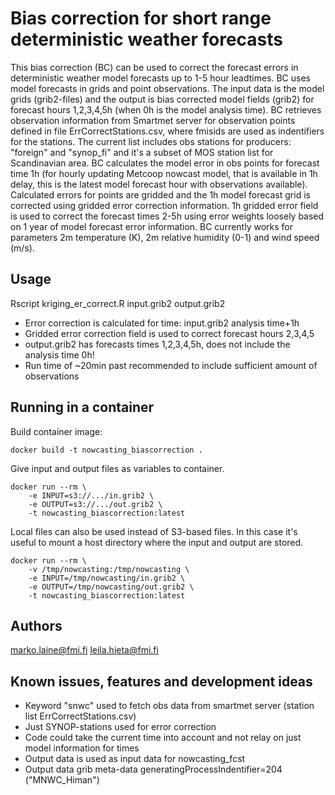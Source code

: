 # Bias correction for short range deterministic weather forecasts
This bias correction (BC) can be used to correct the forecast errors in deterministic weather model forecasts up to 1-5 hour leadtimes. BC uses model forecasts in grids and point observations. The input data is the model grids (grib2-files) and the output is bias corrected model fields (grib2) for forecast hours 1,2,3,4,5h (when 0h is the model analysis time). BC retrieves observation information from Smartmet server for observation points defined in file ErrCorrectStations.csv, where fmisids are used as indentifiers for the stations. The current list includes obs stations for producers: "foreign" and "synop_fi" and it's a subset of MOS station list for Scandinavian area. BC calculates the model error in obs points for forecast time 1h (for hourly updating Metcoop nowcast model, that is available in 1h delay, this is the latest model forecast hour with observations available). Calculated errors for points are gridded and the 1h model forecast grid is corrected using gridded error correction information. 1h gridded error field is used to correct the forecast times 2-5h using error weights loosely based on 1 year of model forecast error information. BC currently works for parameters 2m temperature (K), 2m relative humidity (0-1) and wind speed (m/s).  

## Usage 
Rscript kriging_er_correct.R input.grib2 output.grib2
* Error correction is calculated for time: input.grib2 analysis time+1h
* Gridded error correction field is used to correct forecast hours 2,3,4,5 
* output.grib2 has forecasts times 1,2,3,4,5h, does not include the analysis time 0h!
* Run time of ~20min past recommended to include sufficient amount of observations  

## Running in a container

Build container image:

```
docker build -t nowcasting_biascorrection .
```

Give input and output files as variables to container.

```
docker run --rm \
    -e INPUT=s3://.../in.grib2 \
    -e OUTPUT=s3://.../out.grib2 \
    -t nowcasting_biascorrection:latest
```

Local files can also be used instead of S3-based files. In this case it's useful to mount a host directory
where the input and output are stored.

```
docker run --rm \
    -v /tmp/nowcasting:/tmp/nowcasting \
    -e INPUT=/tmp/nowcasting/in.grib2 \
    -e OUTPUT=/tmp/nowcasting/out.grib2 \
    -t nowcasting_biascorrection:latest
```


## Authors
marko.laine@fmi.fi leila.hieta@fmi.fi

## Known issues, features and development ideas
* Keyword "snwc" used to fetch obs data from smartmet server (station list ErrCorrectStations.csv)   
* Just SYNOP-stations used for error correction 
* Code could take the current time into account and not relay on just model information for times
* Output data is used as input data for nowcasting_fcst
* Output data grib meta-data generatingProcessIndentifier=204 ("MNWC_Himan")
